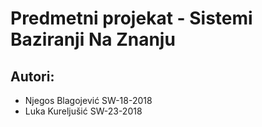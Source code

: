 # Predmetni projekat - Sistemi Baziranji Na Znanju

## Autori:
  * Njegos Blagojević SW-18-2018
  * Luka Kureljušić SW-23-2018
